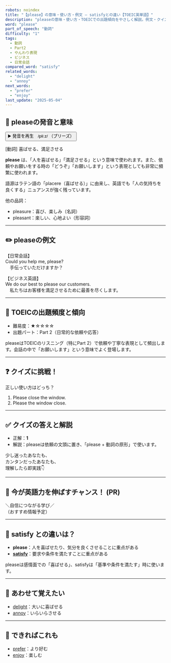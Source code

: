 ```yaml
---
robots: noindex
title: "【please】の意味・使い方・例文 ― satisfyとの違い【TOEIC英単語】"
description: "pleaseの意味・使い方・TOEICでの出題傾向をやさしく解説。例文・クイズ付きでsatisfyとの違いもわかりやすく学べます。"
word: "please"
part_of_speech: "動詞"
difficulty: "1"
tags:
  - 動詞
  - Part2
  - やんわり表現
  - ビジネス
  - 日常会話
compared_word: "satisfy"
related_words:
  - "delight"
  - "annoy"
next_words:
  - "prefer"
  - "enjoy"
last_update: "2025-05-04"
---
```


## 🔰 pleaseの発音と意味

<button class="play-audio" onclick="playTTS('please')">
  <span class="play-audio-main">
    ▶️ 発音を再生　/pliːz/
  </span>
  <span class="play-audio-sub">
    （プリーズ）
  </span>
</button>

[動詞] 喜ばせる、満足させる

**please** は、「人を喜ばせる」「満足させる」という意味で使われます。また、依頼やお願いをする時の「どうぞ」「お願いします」という表現としても非常に頻繁に使われます。

語源はラテン語の「placere（喜ばせる）」に由来し、英語でも「人の気持ちを良くする」ニュアンスが強く残っています。

他の品詞：  
- pleasure：喜び、楽しみ（名詞）
- pleasant：楽しい、心地よい（形容詞）

---

## ✏️ pleaseの例文

【日常会話】  
Could you help me, please?  
　手伝っていただけますか？

【ビジネス英語】  
We do our best to please our customers.  
　私たちはお客様を満足させるために最善を尽くします。

---

## 🎯 TOEICの出題頻度と傾向

- 難易度：★☆☆☆☆
- 出題パート：Part 2（日常的な依頼や応答）

pleaseはTOEICのリスニング（特にPart 2）で依頼や丁寧な表現として頻出します。会話の中で「お願いします」という意味でよく登場します。

---

## ❓ クイズに挑戦！

正しい使い方はどっち？

1. Please close the window.
2. Please the window close.

---

## ✅ クイズの答えと解説

- 正解：**1**
- 解説：pleaseは依頼の文頭に置き、「please + 動詞の原形」で使います。

少し迷ったあなたも、  
カンタンだったあなたも、  
理解したら即実践👇️

---

## 🚀 今が英語力を伸ばすチャンス！ (PR)

<div class="info-center">
＼自信につながる学び／<br>  
（おすすめ情報予定）
</div>

---

## 🤔  satisfy との違いは？

- **please**：人を喜ばせたり、気分を良くさせることに重点がある
- **[satisfy](/word/satisfy)**：要求や条件を満たすことに重点がある

pleaseは感情面での「喜ばせる」、satisfyは「基準や条件を満たす」時に使います。

---

## 🧩 あわせて覚えたい

- [delight](/word/delight)：大いに喜ばせる
- [annoy](/word/annoy)：いらいらさせる

---

## 📖 できればこれも

- [prefer](/word/prefer)：より好む
- [enjoy](/word/enjoy)：楽しむ

<!-- cvid: aid23_bid18 -->
